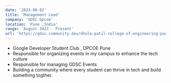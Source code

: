 ```yaml
---
date: '2023-08-02'
title: 'Management Lead'
company: 'GDSC Dpcoe'
location: 'Pune ,India'
range: 'August 2023 - Present'
url: 'https://gdsc.community.dev/dhole-patil-college-of-engineering-pune/'
---
```


- Google Developer Student Club , DPCOE Pune
- Responsible for organizing events in my campus to enhance the tech culture
- Responsible for managing GDSC Events
- Building a community where every student can thrive in tech and build something togther.
